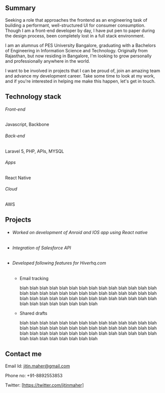 ## Summary

Seeking a role that approaches the frontend as an engineering task of building a performant, well-structured UI for consumer consumption.
Though I am a front-end developer by day, I have put pen to paper during the design process, been completely lost in a full stack environment.

I am an alumnus of PES University Bangalore, graduating with a Bachelors of Engineering in Information Science and Technology. Originally from Rajasthan, but now residing in Bangalore, I'm looking to grow personally and professionally anywhere in the world.

I want to be involved in projects that I can be proud of, join an amazing team and advance my development career. Take some time to look at my work, and if you're interested in helping me make this happen, let's get in touch.

## Technology stack

###### Front-end
Javascript, Backbone
###### Back-end
Laravel 5, PHP, APIs, MYSQL
###### Apps
React Native
###### Cloud
AWS

## Projects

- ###### Worked on development of Anroid and IOS app using React native

- ###### Integration of Salesforce API

- ###### Developed following features for Hiverhq.com
  - Email tracking
  
    blah blah blah blah blah blah blah blah blah blah blah blah blah blah blah blah blah blah blah blah blah blah blah blah       blah blah blah blah blah blah blah blah blah blah blah blah blah blah blah blah blah blah blah blah blah blah blah blah       blah blah 
    
  - Shared drafts
  
    blah blah blah blah blah blah blah blah blah blah blah blah blah blah blah blah blah blah blah blah blah blah blah blah       blah blah blah blah blah blah blah blah blah blah blah blah blah blah blah blah blah blah blah blah blah blah blah blah       blah blah 
## Contact me

Email Id: jitin.maher@gmail.com

Phone no: +91-8892553853

Twitter: [https://twitter.com/jitinmaher]
